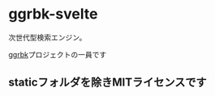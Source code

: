 # ggrbk-svelte
次世代型検索エンジン。

[ggrbk](https://github.com/ggrbk)プロジェクトの一員です 

## staticフォルダを除きMITライセンスです